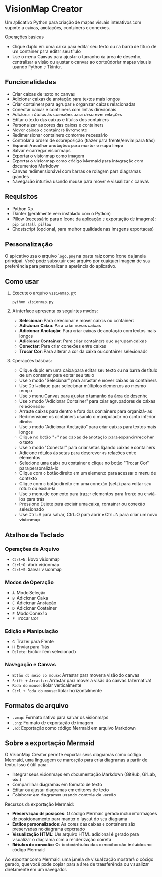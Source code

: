 # VisionMap Creator

Um aplicativo Python para criação de mapas visuais interativos com suporte a caixas, anotações, containers e conexões.

Operações básicas:
   - Clique duplo em uma caixa para editar seu texto ou na barra de título de um container para editar seu título
   - Use o menu Canvas para ajustar o tamanho da área de desenho, centralizar a visão ou ajustar o canvas ao conteúdoriar mapas visuais usando Python e Tkinter.

## Funcionalidades

- Criar caixas de texto no canvas
- Adicionar caixas de anotação para textos mais longos
- Criar containers para agrupar e organizar caixas relacionadas
- Conectar caixas e containers com linhas direcionais
- Adicionar rótulos às conexões para descrever relações
- Editar o texto das caixas e títulos dos containers
- Personalizar as cores das caixas e containers
- Mover caixas e containers livremente
- Redimensionar containers conforme necessário
- Controlar a ordem de sobreposição (trazer para frente/enviar para trás)
- Expandir/recolher anotações para manter o mapa limpo
- Salvar e carregar visionmaps
- Exportar o visionmap como imagem
- Exportar o visionmap como código Mermaid para integração com documentos Markdown
- Canvas redimensionável com barras de rolagem para diagramas grandes
- Navegação intuitiva usando mouse para mover e visualizar o canvas

## Requisitos

- Python 3.x
- Tkinter (geralmente vem instalado com o Python)
- Pillow (necessário para o ícone da aplicação e exportação de imagens): `pip install pillow`
- Ghostscript (opcional, para melhor qualidade nas imagens exportadas)

## Personalização

O aplicativo usa o arquivo `logo.png` na pasta raiz como ícone da janela principal. Você pode substituir este arquivo por qualquer imagem de sua preferência para personalizar a aparência do aplicativo.

## Como usar

1. Execute o arquivo `visionmap.py`:
   ```
   python visionmap.py
   ```

2. A interface apresenta os seguintes modos:
   - **Selecionar**: Para selecionar e mover caixas ou containers
   - **Adicionar Caixa**: Para criar novas caixas
   - **Adicionar Anotação**: Para criar caixas de anotação com textos mais longos
   - **Adicionar Container**: Para criar containers que agrupam caixas
   - **Conectar**: Para criar conexões entre caixas
   - **Trocar Cor**: Para alterar a cor da caixa ou container selecionado

3. Operações básicas:
   - Clique duplo em uma caixa para editar seu texto ou na barra de título de um container para editar seu título
   - Use o modo "Selecionar" para arrastar e mover caixas ou containers
   - Use Ctrl+clique para selecionar múltiplos elementos ao mesmo tempo
   - Use o menu Canvas para ajustar o tamanho da área de desenho
   - Use o modo "Adicionar Container" para criar agrupadores de caixas relacionadas
   - Arraste caixas para dentro e fora dos containers para organizá-las
   - Redimensione os containers usando o manipulador no canto inferior direito
   - Use o modo "Adicionar Anotação" para criar caixas para textos mais longos
   - Clique no botão "+" nas caixas de anotação para expandir/recolher o texto
   - Use o modo "Conectar" para criar setas ligando caixas e containers
   - Adicione rótulos às setas para descrever as relações entre elementos
   - Selecione uma caixa ou container e clique no botão "Trocar Cor" para personalizá-lo
   - Clique com o botão direito em um elemento para acessar o menu de contexto
   - Clique com o botão direito em uma conexão (seta) para editar seu rótulo ou excluí-la
   - Use o menu de contexto para trazer elementos para frente ou enviá-los para trás
   - Pressione Delete para excluir uma caixa, container ou conexão selecionado
   - Use Ctrl+S para salvar, Ctrl+O para abrir e Ctrl+N para criar um novo visionmap

## Atalhos de Teclado

### Operações de Arquivo
- `Ctrl+N`: Novo visionmap
- `Ctrl+O`: Abrir visionmap
- `Ctrl+S`: Salvar visionmap

### Modos de Operação
- `A`: Modo Seleção
- `B`: Adicionar Caixa
- `C`: Adicionar Anotação
- `D`: Adicionar Container
- `E`: Modo Conexão
- `F`: Trocar Cor

### Edição e Manipulação
- `G`: Trazer para Frente
- `H`: Enviar para Trás
- `Delete`: Excluir item selecionado

### Navegação e Canvas
- `Botão do meio do mouse`: Arrastar para mover a visão do canvas
- `Shift + Arrastar`: Arrastar para mover a visão do canvas (alternativa)
- `Roda do mouse`: Rolar verticalmente
- `Ctrl + Roda do mouse`: Rolar horizontalmente

## Formatos de arquivo

- `.vmap`: Formato nativo para salvar os visionmaps
- `.png`: Formato de exportação de imagem
- `.md`: Exportação como código Mermaid em arquivo Markdown

## Sobre a exportação Mermaid

O VisionMap Creator permite exportar seus diagramas como código [Mermaid](https://mermaid-js.github.io/), uma linguagem de marcação para criar diagramas a partir de texto. Isso é útil para:

- Integrar seus visionmaps em documentação Markdown (GitHub, GitLab, etc.)
- Compartilhar diagramas em formato de texto
- Editar ou ajustar diagramas em editores de texto
- Colaborar em diagramas usando controle de versão

Recursos da exportação Mermaid:
- **Preservação de posições**: O código Mermaid gerado inclui informações de posicionamento para manter o layout do seu diagrama
- **Estilos personalizados**: As cores das caixas e containers são preservadas no diagrama exportado
- **Visualização HTML**: Um arquivo HTML adicional é gerado para visualizar o diagrama com a renderização correta
- **Rótulos de conexão**: Os textos/rótulos das conexões são incluídos no código Mermaid

Ao exportar como Mermaid, uma janela de visualização mostrará o código gerado, que você pode copiar para a área de transferência ou visualizar diretamente em um navegador.